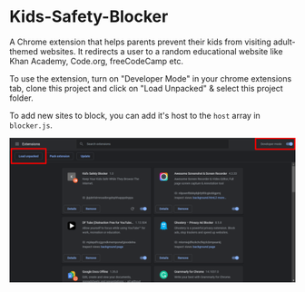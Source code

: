 # Kids-Safety-Blocker

A Chrome extension that helps parents prevent their kids from visiting adult-themed websites. It redirects a user to a random educational website like Khan Academy, Code.org, freeCodeCamp etc.

To use the extension, turn on "Developer Mode" in your chrome extensions tab, clone this project and click on "Load Unpacked" & select this project folder.

To add new sites to block, you can add it's host to the `host` array in `blocker.js`.

![Kids Safety Blocker](https://github.com/srikanta30/Kids-Safety-Blocker/blob/main/snapshot.png "Kids Safety Blocker")


